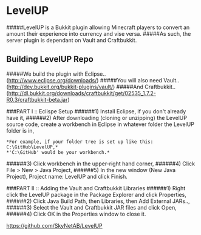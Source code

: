 LevelUP
======
#####LevelUP is a Bukkit plugin allowing Minecraft players to convert an amount their experience into currency and vise versa.
#####As such, the server plugin is dependant on Vault and Craftbukkit.

Building LevelUP Repo
------
#####We build the plugin with Eclipse.. (http://www.eclipse.org/downloads/)
#####You will also need Vault.. (http://dev.bukkit.org/bukkit-plugins/vault/)
#####And Craftbukkit.. (http://dl.bukkit.org/downloads/craftbukkit/get/02535_1.7.2-R0.3/craftbukkit-beta.jar)

###PART I :: Eclispe Setup
######1) Install Eclipse, if you don't already have it,
######2) After downloading (cloning or unzipping) the LevelUP source code, create a workbench in Eclipse in whatever folder the LevelUP folder is in,
```
*For example, if your folder tree is set up like this: C:\GitHub\LevelUP,*
*'C:\GitHub' would be your workbench.*
```
######3) Click workbench in the upper-right hand corner,
######4) Click File > New > Java Project,
######5) In the new window (New Java Project), Project name: LevelUP and click Finish.

###PART II :: Adding the Vault and Craftbukkit Libraries
######1) Right click the LevelUP package in the Package Explorer and click Properties,
######2) Click Java Build Path, then Libraries, then Add External JARs..,
######3) Select the Vault and Craftbukkit JAR files and click Open,
######4) Click OK in the Properties window to close it.

https://github.com/SkyNetAB/LevelUP